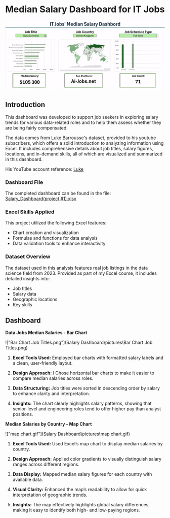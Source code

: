 # Median Salary Dashboard for IT Jobs

![Howdoesitwork.gif](pictures/Howdoesitwork.gif)

## Introduction

This dashboard was developed to support job seekers in exploring salary trends for various data-related roles and to help them assess whether they are being fairly compensated.

The data comes from Luke Barrousse's dataset, provided to his youtube subscribers, which offers a solid introduction to analyzing information using Excel. It includes comprehensive details about job titles, salary figures, locations, and in-demand skills, all of which are visualized and summarized in this dashboard.

His YouTube account reference: [Luke](https://www.youtube.com/@LukeBarousse)

### Dashboard File

The completed dashboard can be found in the file: [Salary_Dashboard(project #1).xlsx](Salary_Dashboard(project#1).xlsx)

### Excel Skills Applied

This project utilized the following Excel features:

- Chart creation and visualization
- Formulas and functions for data analysis
- Data validation tools to enhance interactivity

### Dataset Overview

The dataset used in this analysis features real job listings in the data science field from 2023. Provided as part of my Excel course, it includes detailed insights into:

- Job titles
- Salary data
- Geographic locations
- Key skills

## Dashboard
**Data Jobs Median Salaries - Bar Chart**

!["Bar Chart Job Titles.png"](Salary Dashboard\pictures\Bar Chart Job Titles.png)

1. **Excel Tools Used:** Employed bar charts with formatted salary labels and a clean, user-friendly layout.

2. **Design Approach:** I Chose horizontal bar charts to make it easier to compare median salaries across roles.
3. **Data Structuring:** Job titles were sorted in descending order by salary to enhance clarity and interpretation.
4.  **Insights:** The chart clearly highlights salary patterns, showing that senior-level and engineering roles tend to offer higher pay than analyst positions.

**Median Salaries by Country - Map Chart**

!["map chart.gif"](Salary Dashboard\pictures\map chart.gif)

1. **Excel Tools Used:** Used Excel’s map chart to display median salaries by country.

2. **Design Approach:** Applied color gradients to visually distinguish salary ranges across different regions.

3. **Data Display:** Mapped median salary figures for each country with available data.

4. **Visual Clarity:** Enhanced the map’s readability to allow for quick interpretation of geographic trends.

5. **Insights:** The map effectively highlights global salary differences, making it easy to identify both high- and low-paying regions.
